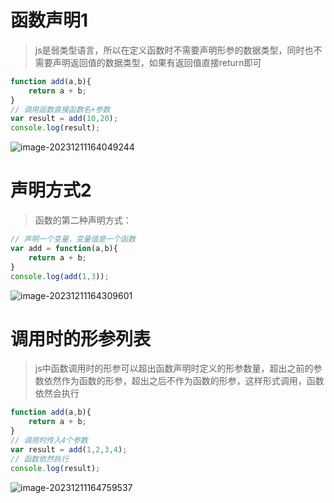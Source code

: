 # 函数声明1

> js是弱类型语言，所以在定义函数时不需要声明形参的数据类型，同时也不需要声明返回值的数据类型，如果有返回值直接return即可

```js
function add(a,b){
    return a + b;
}
// 调用函数直接函数名+参数
var result = add(10,20);
console.log(result);
```

![image-20231211164049244](D:\text1\1.前端\assets\image-20231211164049244.png)



# 声明方式2

> 函数的第二种声明方式：

```js
// 声明一个变量，变量值是一个函数
var add = function(a,b){
    return a + b;
}
console.log(add(1,3));
```

![image-20231211164309601](D:\text1\1.前端\assets\image-20231211164309601.png)



# 调用时的形参列表

> js中函数调用时的形参可以超出函数声明时定义的形参数量，超出之前的参数依然作为函数的形参，超出之后不作为函数的形参，这样形式调用，函数依然会执行

```js
function add(a,b){
    return a + b;
}
// 调用时传入4个参数
var result = add(1,2,3,4);
// 函数依然执行
console.log(result);
```

![image-20231211164759537](D:\text1\1.前端\assets\image-20231211164759537.png)
